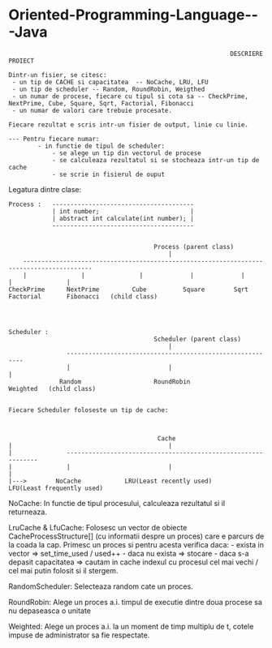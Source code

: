# Oriented-Programming-Language---Java


					                                    		 DESCRIERE PROIECT
				   	         
	Dintr-un fisier, se citesc:
	 - un tip de CACHE si capacitatea  -- NoCache, LRU, LFU
	 - un tip de scheduler -- Random, RoundRobin, Weigthed 
	 - un numar de procese, fiecare cu tipul si cota sa -- CheckPrime, NextPrime, Cube, Square, Sqrt, Factorial, Fibonacci
	 - un numar de valori care trebuie procesate.

	Fiecare rezultat e scris intr-un fisier de output, linie cu linie.

	--- Pentru fiecare numar:
			- in functie de tipul de scheduler:
				- se alege un tip din vectorul de procese 
				- se calculeaza rezultatul si se stocheaza intr-un tip de cache
				- se scrie in fisierul de ouput

Legatura dintre clase:

	Process :	---------------------------------------
				| int number;						  |
				| abstract int calculate(int number); |
				---------------------------------------


											Process (parent class)
			 								    |
	    -----------------------------------------------------------------------------------------
		|		 	 	|				|		  	  |				|			|				|
	CheckPrime	 	NextPrime	   	  Cube			Square	   	  Sqrt		Factorial		Fibonacci	(child class)




	Scheduler :
											Scheduler (parent class)
												|
    				----------------------------------------------------------
    				|							|							 |
    			  Random   					RoundRobin        			  Weighted   (child class)


    Fiecare Scheduler foloseste un tip de cache:



    										 Cache
    |											|
    |				--------------------------------------------------------------
    |				|							|							     |
    |--->		 NoCache			LRU(Least recently used)			LFU(Least frequently used)


NoCache:
	In functie de tipul procesului, calculeaza rezultatul si il returneaza.

LruCache & LfuCache:
	Folosesc un vector de obiecte CacheProcessStructure[] (cu informatii despre un proces) care e parcurs de la coada la cap.
	Primesc un proces si pentru acesta verifica daca:
	  - exista in vector => set_time_used / used++
	  - daca nu exista => stocare 
	  - daca s-a depasit capacitatea => cautam in cache indexul cu procesul cel mai vechi / cel mai putin folosit si il stergem.


RandomScheduler:
 	Selecteaza random cate un proces.

RoundRobin:
	Alege un proces a.i. timpul de executie dintre doua procese sa nu depaseasca o unitate

Weighted:
	Alege un proces a.i. la un moment de timp multiplu de t, cotele impuse de administrator sa fie respectate.
